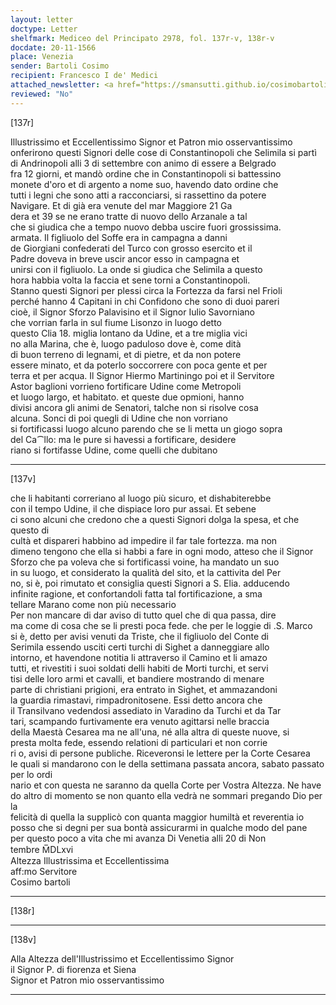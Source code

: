 ```yaml
---
layout: letter
doctype: Letter
shelfmark: Mediceo del Principato 2978, fol. 137r-v, 138r-v
docdate: 20-11-1566
place: Venezia
sender: Bartoli Cosimo
recipient: Francesco I de' Medici
attached_newsletter: <a href="https://smansutti.github.io/cosimobartoli/texts/3079_196/">3079_196</a>
reviewed: "No"
---
```


[137r]  
  
  
Illustrissimo et Eccellentissimo Signor et Patron mio osservantissimo  
onferirono questi Signori delle cose di Constantinopoli che Selimila si partì  
di Andrinopoli alli 3 di settembre con animo di essere a Belgrado  
fra 12 giorni, et mandò ordine che in Constantinopoli si battessino  
monete d'oro et di argento a nome suo, havendo dato ordine che  
tutti i legni che sono atti a racconciarsi, si rassettino da potere  
Navigare. Et di già era venute del mar Maggiore 21 Ga  
dera et 39 se ne erano tratte di nuovo dello Arzanale a tal  
che si giudica che a tempo nuovo debba uscire fuori grossissima.  
armata. Il figliuolo del Soffe era in campagna a danni  
de Giorgiani confederati del Turco con grosso esercito et il  
Padre doveva in breve uscir ancor esso in campagna et  
unirsi con il figliuolo. La onde si giudica che Selimila a questo  
hora habbia volta la faccia et sene torni a Constantinopoli.  
Stanno questi Signori per plessi circa la Fortezza da farsi nel Frioli  
perché hanno 4 Capitani in chi Confidono che sono di duoi pareri  
cioè, il Signor Sforzo Palavisino et il Signor Iulio Savorniano  
che vorrian farla in sul fiume Lisonzo in luogo detto  
questo Clia 18. miglia lontano da Udine, et a tre miglia vici  
no alla Marina, che è, luogo paduloso dove è, come dità  
di buon terreno di legnami, et di pietre, et da non potere  
essere minato, et da poterlo soccorrere con poca gente et per  
terra et per acqua. Il Signor Hiermo Martiningo poi et il Servitore  
Astor baglioni vorrieno fortificare Udine come Metropoli  
et luogo largo, et habitato. et queste due opmioni, hanno  
divisi ancora gli animi de Senatori, talche non si risolve cosa  
alcuna. Sonci di poi quegli di Udine che non vorriano  
si fortificassi luogo alcuno parendo che se li metta un giogo sopra  
del Ca⁀llo: ma le pure si havessi a fortificare, desidere  
riano si fortifasse Udine, come quelli che dubitano  
  
---  

[137v]  
  
  
che li habitanti correriano al luogo più sicuro, et dishabiterebbe  
con il tempo Udine, il che dispiace loro pur assai. Et sebene  
ci sono alcuni che credono che a questi Signori dolga la spesa, et che questo di  
cultà et dispareri habbino ad impedire il far tale fortezza. ma non  
dimeno tengono che ella si habbi a fare in ogni modo, atteso che il Signor  
Sforzo che pa voleva che si fortificassi voine, ha mandato un suo  
in su luogo, et considerato la qualità del sito, et la cattivita del Per  
no, si è, poi rimutato et consiglia questi Signori a S. Elia. adducendo  
infinite ragione, et confortandoli fatta tal fortificazione, a sma  
tellare Marano come non più necessario  
Per non mancare di dar aviso di tutto quel che di qua passa, dire  
ma come di cosa che se li presti poca fede. che per le loggie di .S. Marco  
si è, detto per avisi venuti da Triste, che il figliuolo del Conte di  
Serimila essendo usciti certi turchi di Sighet a danneggiare allo  
intorno, et havendone notitia li attraverso il Camino et li amazo  
tutti, et rivestiti i suoi soldati delli habiti de Morti turchi, et servi  
tisi delle loro armi et cavalli, et bandiere mostrando di menare  
parte di christiani prigioni, era entrato in Sighet, et ammazandoni  
la guardia rimastavi, rimpadronitosene. Essi detto ancora che  
il Transilvano vedendosi assediato in Varadino da Turchi et da Tar  
tari, scampando furtivamente era venuto agittarsi nelle braccia  
della Maestà Cesarea ma ne all'una, né alla altra di queste nuove, si  
presta molta fede, essendo relationi di particulari et non corrie  
ri o, avisi di persone publiche. Riceveronsi le lettere per la Corte Cesarea  
le quali si mandarono con le della settimana passata ancora, sabato passato per lo ordi  
nario et con questa ne saranno da quella Corte per Vostra Altezza. Ne have  
do altro di momento se non quanto ella vedrà ne sommari pregando Dio per la  
felicità di quella la supplicò con quanta maggior humiltà et reverentia io  
posso che si degni per sua bontà assicurarmi in qualche modo del pane  
per questo poco a vita che mi avanza Di Venetia alli 20 di Non  
tembre M̅DLxvi  
Altezza Illustrissima et Eccellentissima  
aff:mo Servitore  
Cosimo bartoli  
  
---  

[138r]  
  
  
  
---  

[138v]  
  
  
Alla Altezza dell'Illustrissimo et Eccellentissimo Signor  
il Signor P. di fiorenza et Siena  
Signor et Patron mio osservantissimo  
  
---  

